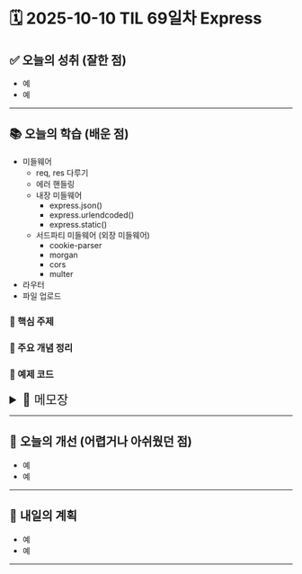 # 🗓️ 2025-10-10 TIL 69일차 Express

## ✅ 오늘의 성취 (잘한 점)

- 예
- 예

---

## 📚 오늘의 학습 (배운 점)

- 미들웨어
  - req, res 다루기
  - 에러 핸들링
  - 내장 미들웨어
    - express.json()
    - express.urlendcoded()
    - express.static()
  - 서드파티 미들웨어 (외장 미들웨어)
    - cookie-parser
    - morgan
    - cors
    - multer
- 라우터
- 파일 업로드

### 🔹 핵심 주제

### 🔹 주요 개념 정리

### 🔹 예제 코드

<details>
<summary style="font-size: 22px;">📓 메모장</summary>

# 미들웨어

## req, res 다루기

> ### 하나의 요청을 여러 미들웨어 거쳐 처리 시 각 미들웨어의 req는 동일하게 공유!

## 에러 핸들링

```jsx
import express from "express";

const app = express();

function errorHandler(err, req, res, next) {
  next(new Error()); // 동기 비동기 모두 충돌 없이 안전하게 처리 가능
}

// ...

app.use(errorHandler);
```

## 내장 미들웨어

### express.json()

```jsx
import express from "express";

const app = express(); // express 사용하겠음
app.use(express.json()); // req.body에 있는 json 문자열을 js 객체로 변환
```

### express.urlendcoded()

```jsx
app.use(express.urlencoded({ extended: true }));
// form post 데이터를 js 객체로 변환해 req.body에 할당
// extended: true → 중첩 객체 파싱 가능

app.post("/signup", (req, res) => {
  // express.urlencoded() 미들웨어로
  // application/x-www-form-urlencoded 형식으로 온 데이터를
  // req.body에 할당 가능
  console.log(req.body);
});
```

### express.static()

```jsx
import express from "express";
const app = express();
app.use(express.static("public"));
app.listen;

// http://localhost:3000/codeit.png로 이동시 파일 확인 가능
// GET http://localhost:3000/codeit.png 이렇게 하면 프론트엔드에서 res로 뭐가 오는데?
```

```javascript
// 프론트는 이 바이너리 형식의 이미지 데이터를 화면에 보여주거나, 파일로 저장, 또는 캔버스에서 조작 가능
fetch("http://localhost:3000/codeit.png")
  .then((res) => res.blob()) // 바이너리 데이터를 Blob 객체로 변환
  .then((blob) => {
    const url = URL.createObjectURL(blob); // Blob -> 브라우저에서 사용할 수 있는 URL
    const img = document.createElement("img");
    img.src = url; // 이미지 요소에 URL 연결
    document.body.appendChild(img); // 화면에 표시
  });
```

- 핵심:

  - `fetch`로 바이너리를 가져옴 → `Blob` 객체로 변환
  - `URL.createObjectURL()` → 브라우저가 읽을 수 있는 임시 URL 생성
  - `<img>` 태그에 연결하면 이미지 렌더링 완료

### 서드파티 미들웨어 (외장 미들웨어)

### cookie-parser

클라이언트가 헤더로 보내온 cookie를 문자열이 아닌 객체 형태로 파싱

```shell
npm i cookie-parser
```

```js
app.use(cookieParser());
// cookie-parser 사용시 req.cookie로 객체 형태의 쿠키 접근 가능
// req.headers.cookie는 문자열 형태
```

### morgan

클라이언트가 보낸 요청을 로그로 남기는 미들웨어

```shell
npm i morgan
```

```js
import morgan from "morgan";
const mode = process.env.NODE_ENV === "production" ? "combined" : "dev";
// [options: tiny, dev, combined, common, short, tiny]
// 개발 환경에서는 dev 형식을 사용하는 것이 좋으며, 배포 환경에서는 combined 형식을 사용하는 것이 좋음
// tiny : 기본 출력 형식
// dev : 개발자 친화적 출력 형식
// combined : 로그 파일에 적합한 출력 형식
// common : 기본 출력 형식 + 요청 메서드, 상태 코드, 응답 시간 추가
// short : 기본 출력 형식 + 요청 메서드, 상태 코드, 응답 시간 추가
// tiny : 기본 출력 형식 + 요청 메서드, 상태 코드, 응답 시간 추가
// app.use(morgan("common"));
app.use(morgan(mode));
```

++) 의미있는 데이터 로깅 툴 hotjar

### cors

서버 도메인 & 외부 도메인의 서버 내 리소스 접근을 제어

```shell
npm i cors
```

```js
import express from "express";
import cors from "cors";

const app = express();
app.use(
  cors(
    {
      // 일반적인 cors 설정 권장사항
      origin: "http://localhost:3000", // 개발 중인 프론트엔드 도메인
      credentials: true,
    },
    {
      methods: ["GET", "POST", "PUT", "DELETE", "OPTIONS"], // 허용되는 메서드
      allowedHeaders: ["Content-Type", "Authorization"], // 허용되는 헤더
    }
  )
);
```

### multer

- 'Content-Type'이 'multipart/form-data' 형식의 요청 파싱
- req.file, req.files, req.body에 할당
  주로 파일(이미지, 문서) 요청에 사용

```shell
npm i multer
```

```js
import express from "express";
import multer from "multer";

const app = express();
// app.use(express.multer()); // 전역 사용시 파일 없는 요청에도 적용되어 오버헤드
const upload = multer({ dest: "uploads/" });

// 특정 라우트에만 multer 적용
app.post('/profile', upload.single('avatar'), function(req, res, next) => {})
```

⚙️ multer의 주요 메서드
| 메서드 | 설명 |
| ------------------------------------- | ---------------------------------- |
| `upload.single('fieldname')` | 단일 파일 업로드 처리 |
| `upload.array('fieldname', maxCount)` | 여러 개 파일 처리 |
| `upload.fields([{ name, maxCount }])` | 여러 필드의 파일 처리 |
| `upload.none()` | 파일 없이 multipart/form-data의 텍스트만 처리 |

```js
const storage = multer.diskStorage({
  destination(req, file, cb) {
    cb(null, "uploads/"); // 저장 경로
  },
  filename(req, file, cb) {
    // 파일 이름 중복 방지
    cb(null, Date.now() + "-" + file.originalname);
  },
});

const upload = multer({ storage }); // dest 옵션 대신 저장 경로 & 파일 형식 직접 커스터마이징 가능
```

# 라우터

## 라우터 모듈 분리하기

`express.Router().route('/')`와 `app.route('/')`는 **역할 범위(scope)** 가 다름!  
둘 다 **라우트 체이닝(route chaining)** 을 위한 문법이지만, 어떤 객체에 연결되느냐로 갈림

---

### 🔹 1. `app.route('/')`

- **Express 애플리케이션의 전역(app) 레벨 라우터**에 직접 라우트 설정
- 즉, **서버 전체에서 해당 경로('/')에 대한 요청** 처리

```js
// app.js
import express from "express";
const app = express();

// app.route('/') : 전역 라우팅
app
  .route("/")
  .get((req, res) => {
    res.send("GET /");
  })
  .post((req, res) => {
    res.send("POST /");
  });
```

📌 **요약**

- `app`은 Express 애플리케이션 인스턴스 (`const app = express()`).
- 전역 경로(`/`)에 대해 요청 메서드별 핸들러 직접 체이닝 가능
- 보통 **메인 엔트리포인트(app.js)**에서 사용

---

### 🔹 2. `express.Router().route('/')`

- **모듈화된 서브 라우터**에서 라우트를 정의할 때 사용
- 즉, `app` 내부의 **하위 라우트 그룹을 관리**

```js
// routes/userRouter.js
import express from "express";
const router = express.Router();

router
  .route("/")
  .get((req, res) => {
    res.send("GET /users");
  })
  .post((req, res) => {
    res.send("POST /users");
  });

export default router;
```

그리고 `app.js`에서 이 라우터를 mount 👇

```js
// app.js
import express from "express";
import userRouter from "./routes/userRouter.js";

const app = express();

app.use("/users", userRouter);
```

이 경우 실제 경로는 `/users/`  
즉, `express.Router().route('/')`는 **라우터 전용의 “로컬 루트(/)”**

---

## 🔸 정리 비교표

| 구분       | `app.route('/')`                   | `express.Router().route('/')`              |
| ---------- | ---------------------------------- | ------------------------------------------ |
| 소속       | Express 앱 인스턴스                | Router 인스턴스                            |
| 사용 위치  | `app.js` 등 최상위 서버 파일       | 모듈화된 `router` 파일                     |
| 실제 경로  | `'/'`                              | `app.use('/prefix', router)`에 따라 달라짐 |
| 역할       | 전역 라우트 정의                   | 특정 경로 그룹 관리 (모듈화)               |
| 주 사용 예 | 루트, 로그인, 건강검사용 라우트 등 | `/users`, `/products` 등 REST API 라우트   |

---

## 🔹 결론

> 🔸 **`app.route()`** → 전역 라우트  
> 🔸 **`express.Router().route()`** → 모듈화된 하위 라우트

## 라우터 레벨 미들웨어

### `app.use()` vs. `router.use()`

- `app.use()` : 앱 레벨 미들웨어로 앱 전체를 대상으로 하는 미들웨어 설정
- `router.use()` : 라우트 레벨 미들웨어로 해당 라우트에 대해서 실행되는 미들웨어 설정

```js
import express from "express";

const app = express();

// ✅ product 관련 라우터 생성
const productRouter = express.Router();

// ✅ 라우트 레벨 미들웨어: productRouter 전체에 적용됨
const authMiddleware = (req, res, next) => {
  console.log("인증 실행");
  next();
};

// ✅ 이 미들웨어는 productRouter 내 모든 경로에서 실행됨
productRouter.use(authMiddleware);

// ✅ /products/ 경로
productRouter
  .route("/")
  .get((req, res) => {
    res.json({ message: "Product 목록 보기" });
  })
  .post((req, res) => {
    res.json({ message: "Product 추가하기" });
  });

// ✅ /products/:id 경로
productRouter
  .route("/:id")
  .patch((req, res) => {
    res.json({ message: "Product 수정하기" });
  })
  .delete((req, res) => {
    res.json({ message: "Product 삭제하기" });
  });

// ✅ /products 경로로 productRouter 등록
app.use("/products", productRouter);

// ✅ user 관련 라우터 (미들웨어 없음)
const userRouter = express.Router();

// ✅ /users/ 경로
userRouter
  .route("/")
  .get((req, res) => {
    res.json({ message: "User 목록 보기" });
  })
  .post((req, res) => {
    res.json({ message: "User 추가하기" });
  });

// ✅ /users 경로로 userRouter 등록
app.use("/users", userRouter);

// ✅ 서버 실행
app.listen(3000, () => {
  console.log("Server is listening on port 3000");
});
```

# 파일 업로드

</details>

---

## 🧠 오늘의 개선 (어렵거나 아쉬웠던 점)

- 예
- 예

---

## 🚀 내일의 계획

- 예
- 예

---

```

```
